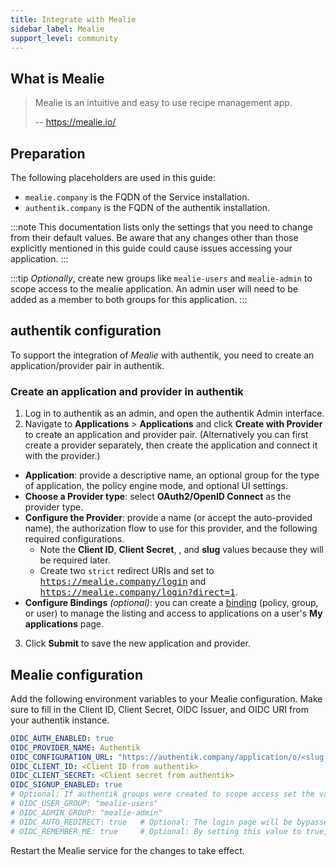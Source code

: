 ```yaml
---
title: Integrate with Mealie
sidebar_label: Mealie
support_level: community
---
```


## What is Mealie

> Mealie is an intuitive and easy to use recipe management app.
>
> -- https://mealie.io/

## Preparation

The following placeholders are used in this guide:

- `mealie.company` is the FQDN of the Service installation.
- `authentik.company` is the FQDN of the authentik installation.

:::note
This documentation lists only the settings that you need to change from their default values. Be aware that any changes other than those explicitly mentioned in this guide could cause issues accessing your application.
:::

:::tip
_Optionally_, create new groups like `mealie-users` and `mealie-admin` to scope access to the mealie application.  An admin user will need to be added as a member to both groups for this application.
:::

## authentik configuration

To support the integration of _Mealie_ with authentik, you need to create an application/provider pair in authentik.

### Create an application and provider in authentik

1. Log in to authentik as an admin, and open the authentik Admin interface.
2. Navigate to **Applications** > **Applications** and click **Create with Provider** to create an application and provider pair. (Alternatively you can first create a provider separately, then create the application and connect it with the provider.)

- **Application**: provide a descriptive name, an optional group for the type of application, the policy engine mode, and optional UI settings.
- **Choose a Provider type**: select **OAuth2/OpenID Connect** as the provider type.
- **Configure the Provider**: provide a name (or accept the auto-provided name), the authorization flow to use for this provider, and the following required configurations.
    - Note the **Client ID**, **Client Secret**, , and **slug** values because they will be required later.
    - Create two `strict` redirect URIs and set to <kbd>https://mealie.company/login</kbd> and <kbd>https://mealie.company/login?direct=1</kbd>.
- **Configure Bindings** _(optional)_: you can create a [binding](/docs/add-secure-apps/flows-stages/bindings/) (policy, group, or user) to manage the listing and access to applications on a user's **My applications** page.

3. Click **Submit** to save the new application and provider.

## Mealie configuration

Add the following environment variables to your Mealie configuration. Make sure to fill in the Client ID, Client Secret, OIDC Issuer, and OIDC URI from your authentik instance.

```yaml
OIDC_AUTH_ENABLED: true
OIDC_PROVIDER_NAME: Authentik
OIDC_CONFIGURATION_URL: "https://authentik.company/application/o/<slug from authentik>/.well-known/openid-configuration"
OIDC_CLIENT_ID: <Client ID from authentik>
OIDC_CLIENT_SECRET: <Client secret from authentik>
OIDC_SIGNUP_ENABLED: true
# Optional: If authentik groups were created to scope access set the values to the exact name of your groups.
# OIDC_USER_GROUP: "mealie-users"
# OIDC_ADMIN_GROUP: "mealie-admin"
# OIDC_AUTO_REDIRECT: true   # Optional: The login page will be bypassed an you will be sent directly to your Identity Provider.
# OIDC_REMEMBER_ME: true     # Optional: By setting this value to true, a session will be extended as if "Remember Me" was checked.
```

Restart the Mealie service for the changes to take effect.
